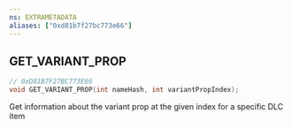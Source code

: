 ```yaml
---
ns: EXTRAMETADATA
aliases: ["0xd81b7f27bc773e66"]
---
```

## GET_VARIANT_PROP

```c
// 0xD81B7F27BC773E66
void GET_VARIANT_PROP(int nameHash, int variantPropIndex);
```

Get information about the variant prop at the given index for a specific DLC item

